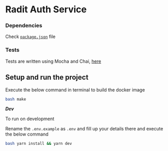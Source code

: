 # Radit Auth Service

### Dependencies

Check [`package.json`](package.json) file

### Tests

Tests are written using Mocha and Chai, [here](./tests/)

## Setup and run the project

Execute the below command in terminal to build the docker image

```bash
bash make
```

***Dev***

To run on development

Rename the `.env.example` as `.env` and fill up your details there and execute the below command
 
```bash
bash yarn install && yarn dev
```
